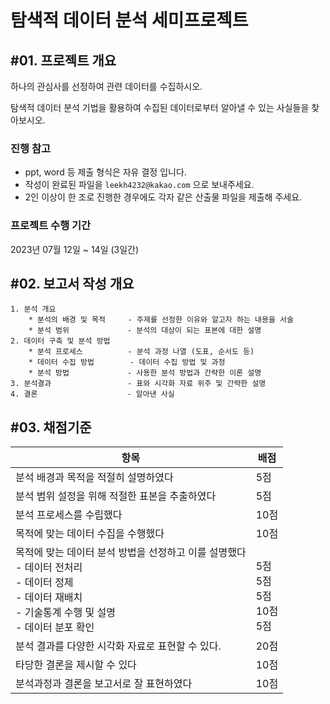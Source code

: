 # 탐색적 데이터 분석 세미프로젝트

## #01. 프로젝트 개요

하나의 관심사를 선정하여 관련 데이터를 수집하시오.

탐색적 데이터 분석 기법을 활용하여 수집된 데이터로부터 알아낼 수 있는 사실들을 찾아보시오.

### 진행 참고

- ppt, word 등 제출 형식은 자유 결정 입니다.
- 작성이 완료된 파일을 `leekh4232@kakao.com` 으로 보내주세요.
- 2인 이상이 한 조로 진행한 경우에도 각자 같은 산출물 파일을 제출해 주세요.

### 프로젝트 수행 기간

2023년 07월 12일 ~ 14일 (3일간)

## #02. 보고서 작성 개요

```plain
1. 분석 개요
    * 분석의 배경 및 목적     - 주제를 선정한 이유와 알고자 하는 내용을 서술
    * 분석 범위             - 분석의 대상이 되는 표본에 대한 설명
2. 데이터 구축 및 분석 방법
    * 분석 프로세스          - 분석 과정 나열 (도표, 순서도 등)
    * 데이터 수집 방법        - 데이터 수집 방법 및 과정
    * 분석 방법             - 사용한 분석 방법과 간략한 이론 설명
3. 분석결과                 - 표와 시각화 자료 위주 및 간략한 설명
4. 결론                    - 알아낸 사실
```

## #03. 채점기준

| 항목 | 배점 |
|--|--|
| 분석 배경과 목적을 적절히 설명하였다 | 5점 |
| 분석 범위 설정을 위해 적절한 표본을 추출하였다 | 5점 |
| 분석 프로세스를 수립했다 | 10점 |
| 목적에 맞는 데이터 수집을 수행했다 | 10점 |
| 목적에 맞는 데이터 분석 방법을 선정하고 이를 설명했다<br>- 데이터 전처리<br>- 데이터 정제<br>- 데이터 재배치<br>- 기술통계 수행 및 설명<br>- 데이터 분포 확인 | <br/>5점<br/>5점<br/>5점<br/>10점<br/>5점
| 분석 결과를 다양한 시각화 자료로 표현할 수 있다. | 20점 |
| 타당한 결론을 제시할 수 있다 | 10점 |
| 분석과정과 결론을 보고서로 잘 표현하였다 | 10점 |